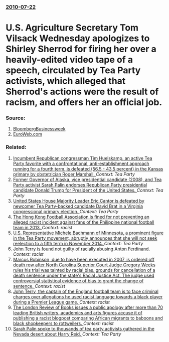 ### [2010-07-22](/news/2010/07/22/index.md)

# U.S. Agriculture Secretary Tom Vilsack Wednesday apologizes to Shirley Sherrod for firing her over a heavily-edited video tape of a speech, circulated by Tea Party activists, which alleged that Sherrod's actions were the result of racism, and offers her an official job. 




### Source:

1. [BloombergBusinessweek](http://www.businessweek.com/news/2010-07-22/obama-administration-apologizes-offers-official-job.html)
2. [EuroWeb.com](http://www.eurweb.com/?p=37870)

### Related:

1. [Incumbent Republican congressman Tim Huelskamp, an active  Tea Party favorite with a confrontational, anti-establishment approach running for a fourth term, is defeated (56.5 - 43.5 percent) in the Kansas primary by obstetrician Roger Marshall. ](/news/2016/08/2/incumbent-republican-congressman-tim-huelskamp-an-active-tea-party-favorite-with-a-confrontational-anti-establishment-approach-running-fo.md) _Context: Tea Party_
2. [Former Governor of Alaska, vice presidential candidate (2008), and Tea Party activist Sarah Palin endorses Republican Party presidential candidate Donald Trump for President of the United States. ](/news/2016/01/19/former-governor-of-alaska-vice-presidential-candidate-2008-and-tea-party-activist-sarah-palin-endorses-republican-party-presidential-can.md) _Context: Tea Party_
3. [United States House Majority Leader Eric Cantor is defeated by newcomer Tea Party-backed candidate David Brat in a Virginia congressional primary election. ](/news/2014/06/10/united-states-house-majority-leader-eric-cantor-is-defeated-by-newcomer-tea-party-backed-candidate-david-brat-in-a-virginia-congressional-pr.md) _Context: Tea Party_
4. [The Hong Kong Football Association is fined for not preventing an alleged racist incident against fans of the Philippine national football team in 2013. ](/news/2014/01/20/the-hong-kong-football-association-is-fined-for-not-preventing-an-alleged-racist-incident-against-fans-of-the-philippine-national-football-t.md) _Context: racist_
5. [U.S. Representative Michele Bachmann of Minnesota, a prominent figure in the Tea Party movement, abruptly announces that she will not seek reelection to a fifth term in November 2014. ](/news/2013/05/29/u-s-representative-michele-bachmann-of-minnesota-a-prominent-figure-in-the-tea-party-movement-abruptly-announces-that-she-will-not-seek-r.md) _Context: Tea Party_
6. [John Terry is found not guilty of racially abusing Anton Ferdinand. ](/news/2012/07/13/john-terry-is-found-not-guilty-of-racially-abusing-anton-ferdinand.md) _Context: racist_
7. [Marcus Robinson, due to have been executed in 2007, is ordered off death row after North Carolina Superior Court Judge Gregory Weeks rules his trial was tainted by racial bias, grounds for cancellation of a death sentence under the state's Racial Justice Act. The judge used controversial statistical evidence of bias to grant the change of sentence. ](/news/2012/04/20/marcus-robinson-due-to-have-been-executed-in-2007-is-ordered-off-death-row-after-north-carolina-superior-court-judge-gregory-weeks-rules-h.md) _Context: racist_
8. [John Terry, the captain of the England football team is to face criminal charges over allegations he used racist language towards a black player during a Premier League game. ](/news/2011/12/21/john-terry-the-captain-of-the-england-football-team-is-to-face-criminal-charges-over-allegations-he-used-racist-language-towards-a-black-pl.md) _Context: racist_
9. [The London Review of Books issues a public apology after more than 70 leading British writers, academics and arts figures accuse it of publishing a racist blogpost comparing African migrants to baboons and black shopkeepers to rottweilers. ](/news/2010/07/21/the-london-review-of-books-issues-a-public-apology-after-more-than-70-leading-british-writers-academics-and-arts-figures-accuse-it-of-publi.md) _Context: racist_
10. [ Sarah Palin spoke to thousands of tea party activists gathered in the Nevada desert about Harry Reid. ](/news/2010/04/1/sarah-palin-spoke-to-thousands-of-tea-party-activists-gathered-in-the-nevada-desert-about-harry-reid.md) _Context: Tea Party_
